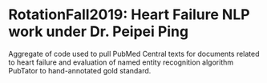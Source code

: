 # RotationFall2019: Heart Failure NLP work under Dr. Peipei Ping

Aggregate of code used to pull PubMed Central texts for documents related to 
heart failure and evaluation of named entity recognition algorithm PubTator to
hand-annotated gold standard.
